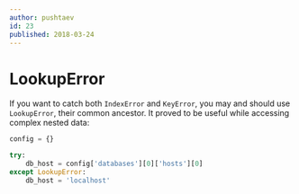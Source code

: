 ```yaml
---
author: pushtaev
id: 23
published: 2018-03-24
---
```


# LookupError

If you want to catch both `IndexError` and `KeyError`,
you may and should use `LookupError`, their common ancestor.
It proved to be useful while accessing complex nested data:

```python {hide}
config = {}
```

```python {continue}
try:
    db_host = config['databases'][0]['hosts'][0]
except LookupError:
    db_host = 'localhost'
```

